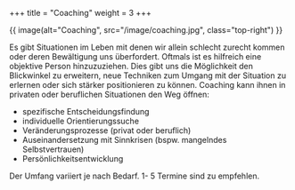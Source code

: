 +++
title = "Coaching"
weight = 3
+++

{{ image(alt="Coaching", src="/image/coaching.jpg", class="top-right") }}

Es gibt Situationen im Leben mit denen wir allein schlecht zurecht kommen oder deren Bewältigung uns überfordert. Oftmals ist es hilfreich eine objektive Person hinzuzuziehen. Dies gibt uns die Möglichkeit den Blickwinkel zu erweitern, neue Techniken zum Umgang mit der Situation zu erlernen oder sich stärker positionieren zu können. Coaching kann ihnen in privaten oder beruflichen Situationen den Weg öffnen:

* spezifische Entscheidungsfindung
* individuelle Orientierungssuche
* Veränderungsprozesse (privat oder beruflich)
* Auseinandersetzung mit Sinnkrisen (bspw. mangelndes Selbstvertrauen)
* Persönlichkeitsentwicklung

Der Umfang variiert je nach Bedarf. 1- 5 Termine sind zu empfehlen.
